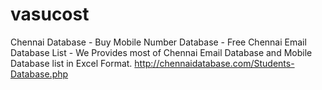 # vasucost
Chennai Database - Buy Mobile Number Database - Free Chennai Email Database List - We Provides most of Chennai Email Database and Mobile Database list in Excel Format.
http://chennaidatabase.com/Students-Database.php
